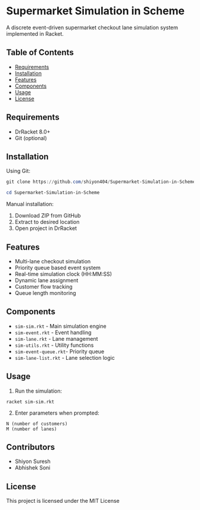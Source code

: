 # Supermarket Simulation in Scheme

A discrete event-driven supermarket checkout lane simulation system implemented in Racket.

## Table of Contents
- [Requirements](#requirements)
- [Installation](#installation)
- [Features](#features)
- [Components](#components)
- [Usage](#usage)
- [License](#license)

## Requirements
- DrRacket 8.0+
- Git (optional)

## Installation

Using Git:
```powershell
git clone https://github.com/shiyon404/Supermarket-Simulation-in-Scheme.git

cd Supermarket-Simulation-in-Scheme
```

Manual installation:
1. Download ZIP from GitHub
2. Extract to desired location
3. Open project in DrRacket

## Features
- Multi-lane checkout simulation
- Priority queue based event system
- Real-time simulation clock (HH:MM:SS)
- Dynamic lane assignment
- Customer flow tracking
- Queue length monitoring

## Components
- `sim-sim.rkt` - Main simulation engine
- `sim-event.rkt` - Event handling
- `sim-lane.rkt` - Lane management
- `sim-utils.rkt` - Utility functions
- `sim-event-queue.rkt`- Priority queue
- `sim-lane-list.rkt` - Lane selection logic

## Usage
1. Run the simulation:
```racket
racket sim-sim.rkt
```

2. Enter parameters when prompted:
```
N (number of customers)
M (number of lanes)
```

## Contributors
- Shiyon Suresh 
- Abhishek Soni

## License
This project is licensed under the MIT License

